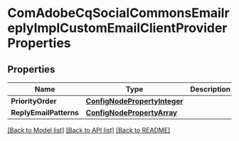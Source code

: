 # ComAdobeCqSocialCommonsEmailreplyImplCustomEmailClientProviderProperties

## Properties
Name | Type | Description | Notes
------------ | ------------- | ------------- | -------------
**PriorityOrder** | [**ConfigNodePropertyInteger**](configNodePropertyInteger.md) |  | [optional] 
**ReplyEmailPatterns** | [**ConfigNodePropertyArray**](configNodePropertyArray.md) |  | [optional] 

[[Back to Model list]](../README.md#documentation-for-models) [[Back to API list]](../README.md#documentation-for-api-endpoints) [[Back to README]](../README.md)


